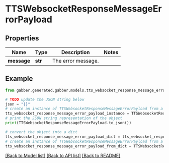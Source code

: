 # TTSWebsocketResponseMessageErrorPayload


## Properties

Name | Type | Description | Notes
------------ | ------------- | ------------- | -------------
**message** | **str** | The error message. | 

## Example

```python
from gabber.generated.gabber.models.tts_websocket_response_message_error_payload import TTSWebsocketResponseMessageErrorPayload

# TODO update the JSON string below
json = "{}"
# create an instance of TTSWebsocketResponseMessageErrorPayload from a JSON string
tts_websocket_response_message_error_payload_instance = TTSWebsocketResponseMessageErrorPayload.from_json(json)
# print the JSON string representation of the object
print(TTSWebsocketResponseMessageErrorPayload.to_json())

# convert the object into a dict
tts_websocket_response_message_error_payload_dict = tts_websocket_response_message_error_payload_instance.to_dict()
# create an instance of TTSWebsocketResponseMessageErrorPayload from a dict
tts_websocket_response_message_error_payload_from_dict = TTSWebsocketResponseMessageErrorPayload.from_dict(tts_websocket_response_message_error_payload_dict)
```
[[Back to Model list]](../README.md#documentation-for-models) [[Back to API list]](../README.md#documentation-for-api-endpoints) [[Back to README]](../README.md)


